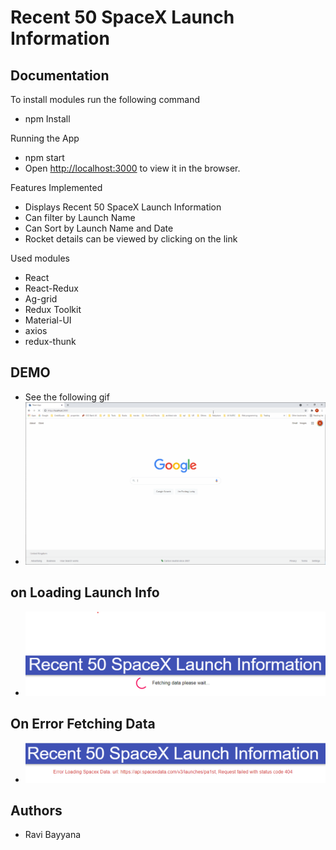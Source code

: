 # Recent 50 SpaceX Launch Information

## Documentation

To install modules run the following command
- npm Install

Running the App
- npm start
- Open [http://localhost:3000](http://localhost:3000) to view it in the browser.

Features Implemented
- Displays Recent 50 SpaceX Launch Information
- Can filter by Launch Name
- Can Sort by Launch Name and Date
- Rocket details can be viewed by clicking on the link

Used modules
- React
- React-Redux
- Ag-grid
- Redux Toolkit
- Material-UI
- axios
- redux-thunk

## DEMO
- See the following gif 
- ![](demo/SpaceXInfo.gif)
## on Loading Launch Info
- ![](demo/Loading.png)
## On Error Fetching Data
- ![](demo/OnError.png)

## Authors
- Ravi Bayyana
